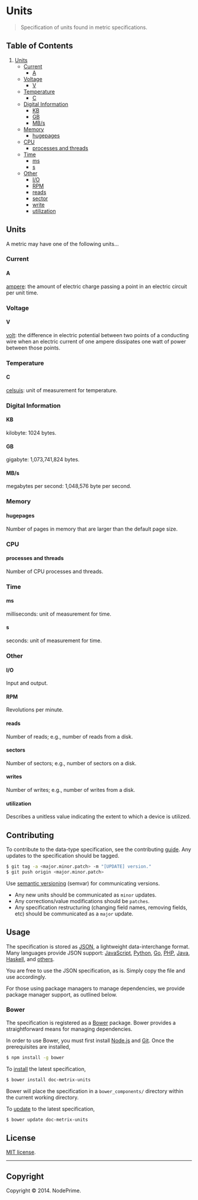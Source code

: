 Units
===

> Specification of units found in metric specifications.


## Table of Contents

1. 	[Units](#units)
	-	[Current](#current)
		* 	[A](#a)
	- 	[Voltage](#voltage)
		*	[V](#v)
	- 	[Temperature](#temperature)
		*	[C](#c)
	-	[Digital Information](#digitial-information)
		*	[KB](#kb)
		*	[GB](#gb)
		* 	[MB/s](#mb-s)
	- 	[Memory](#memory)
		*	[hugepages](#hugepages)
	- 	[CPU](#cpu)
		*	[processes and threads](#processes-and-threads)
	- 	[Time](#time)
		*	[ms](#ms)
		*	[s](#s)
	- 	[Other](#other)
		* 	[I/O](#i-o)
		*	[RPM](#rpm)
		*	[reads](#reads)
		*	[sector](#sectors)
		*	[write](#writes)
		*	[utilization](#utilization)


## Units

A metric may have one of the following units... 


### Current

#### A

[ampere](http://en.wikipedia.org/wiki/Ampere): the amount of electric charge passing a point in an electric circuit per unit time.


### Voltage

#### V

[volt](http://en.wikipedia.org/wiki/Volt): the difference in electric potential between two points of a conducting wire when an electric current of one ampere dissipates one watt of power between those points.


### Temperature

#### C

[celsuis](http://en.wikipedia.org/wiki/Celsius): unit of measurement for temperature.


### Digital Information

#### KB

kilobyte: 1024 bytes.


#### GB

gigabyte: 1,073,741,824 bytes.


#### MB/s

megabytes per second: 1,048,576 byte per second.


### Memory

#### hugepages

Number of pages in memory that are larger than the default page size.


### CPU

#### processes and threads

Number of CPU processes and threads.


### Time

#### ms

milliseconds: unit of measurement for time.


#### s

seconds: unit of measurement for time.



### Other


#### I/O

Input and output.


#### RPM

Revolutions per minute.


#### reads

Number of reads; e.g., number of reads from a disk.


#### sectors

Number of sectors; e.g., number of sectors on a disk.


#### writes

Number of writes; e.g., number of writes from a disk.


#### utilization

Describes a unitless value indicating the extent to which a device is utilized.




## Contributing

To contribute to the data-type specification, see the contributing [guide](https://github.com/doc-metrix/contributing). Any updates to the specification should be tagged.

``` bash
$ git tag -a <major.minor.patch> -m "[UPDATE] version."
$ git push origin <major.minor.patch>
```

Use [semantic versioning](http://semver.org/) (semvar) for communicating versions.

*	Any new units should be communicated as `minor` updates.
*	Any corrections/value modifications should be `patches`.
* 	Any specification restructuring (changing field names, removing fields, etc) should be communicated as a `major` update.



## Usage

The specification is stored as [JSON](http://json.org/), a lightweight data-interchange format. Many languages provide JSON support: [JavaScript](http://www.json.org/js.html), [Python](https://docs.python.org/2/library/json.html), [Go](http://golang.org/pkg/encoding/json/), [PHP](http://php.net/manual/en/book.json.php), [Java](http://json.org/java/), [Haskell](http://hackage.haskell.org/package/json), and [others](http://json.org/).

You are free to use the JSON specification, as is. Simply copy the file and use accordingly.

For those using package managers to manage dependencies, we provide package manager support, as outlined below.


### Bower

The specification is registered as a [Bower](http://bower.io) package. Bower provides a straightforward means for managing dependencies.

In order to use Bower, you must first install [Node.js](http://nodejs.org/) and [Git](http://git-scm.com/book/en/Getting-Started-Installing-Git). Once the prerequisites are installed,

``` bash
$ npm install -g bower
```

To [install](http://bower.io/docs/api/#install) the latest specification,

``` bash
$ bower install doc-metrix-units
```

Bower will place the specification in a `bower_components/` directory within the current working directory.

To [update](http://bower.io/docs/api/#update) to the latest specification,

``` bash
$ bower update doc-metrix-units
```


## License

[MIT license](http://opensource.org/licenses/MIT). 


---
## Copyright

Copyright &copy; 2014. NodePrime.

